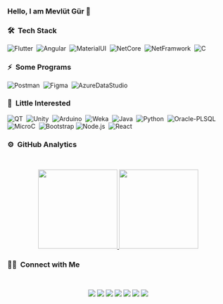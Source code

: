 ### Hello, I am Mevlüt Gür 👋

### 🛠 &nbsp;Tech Stack
![Flutter](https://img.shields.io/badge/-Flutter-blue?style=flat&logo=flutter)&nbsp;
![Angular](https://img.shields.io/badge/-Angular-red?style=flat&logo=angular)&nbsp;
![MaterialUI](https://img.shields.io/badge/-MaterialUI-orange?style=flat&logo=material-ui)&nbsp;
![NetCore](https://img.shields.io/badge/-NetCore-purple?style=flat&logo=c%20sharp)&nbsp;
![NetFramwork](https://img.shields.io/badge/-NetFramwork-turquoise?style=flat&logo=c%20sharp)&nbsp;
![C](https://img.shields.io/badge/-C%20Language-05122A?style=flat&logo=C&logoColor=A8B9CC)&nbsp;

### ⚡&nbsp; Some Programs
![Postman](https://img.shields.io/badge/-Postman-05122A?style=flat&logo=postman)&nbsp;
![Figma](https://img.shields.io/badge/-Figma-05122A?style=flat&logo=figma)&nbsp;
![AzureDataStudio](https://img.shields.io/badge/-AzureDataStudio-05122A?style=flat&logo=microsoft%20azure)&nbsp;

### 🌱&nbsp; Little Interested
![QT](https://img.shields.io/badge/-MicroC-05122A?style=flat&logo=qt)&nbsp;
![Unity](https://img.shields.io/badge/-Unity-05122A?style=flat&logo=unity)&nbsp;
![Arduino](https://img.shields.io/badge/-Arduino-05122A?style=flat&logo=arduino)&nbsp;
![Weka](https://img.shields.io/badge/-Weka-05122A?style=flat)&nbsp;
![Java](https://img.shields.io/badge/-Arduino-05122A?style=flat&logo=java)&nbsp;
![Python](https://img.shields.io/badge/-Python-05122A?style=flat&logo=python)&nbsp;
![Oracle-PLSQL](https://img.shields.io/badge/-OraclePLSQL-05122A?style=flat&logo=oracle)&nbsp;
![MicroC](https://img.shields.io/badge/-MicroC-05122A?style=flat&logo=c)&nbsp;
![Bootstrap](https://img.shields.io/badge/-Bootstrap-05122A?style=flat&logo=bootstrap&logoColor=563D7C)
![Node.js](https://img.shields.io/badge/-Node.js-05122A?style=flat&logo=node.js)&nbsp;
![React](https://img.shields.io/badge/-React-05122A?style=flat&logo=react)&nbsp;

### ⚙️ &nbsp;GitHub Analytics
<br>
<p align="center">
<a href="https://github.com/mwlt68">
  <img height="180em" src="https://github-readme-stats-eight-theta.vercel.app/api?username=mwlt68&show_icons=true&theme=algolia&include_all_commits=true&count_private=true"/>
  <img height="180em" src="https://github-readme-stats-eight-theta.vercel.app/api/top-langs/?username=mwlt68&layout=compact&langs_count=8&theme=algolia"/>
</a>
</p>

### 🤝🏻 &nbsp;Connect with Me
<br>
<p align="center">
<a href="mailto:mwltgr@gmail.com"><img src="https://img.shields.io/badge/-mwltgr@gmail.com-yellow?style=flat&logo=Gmail&logoColor=white"/></a>
<a href="https://www.youtube.com/channel/UCTa2P2f09Qwymtz4fIIJG8A"><img src="https://img.shields.io/badge/-YouTube-red?style=flat&logo=youtube&logoColor=white"/></a>
<a href="https://stackoverflow.com/users/12603069/mevl%c3%bct-g%c3%bcr"><img src="https://img.shields.io/badge/-StackOverflow-orange?style=flat&logo=Stack%20Overflow&logoColor=white"/></a>
<a href="https://www.hackerrank.com/mwltgr"><img src="https://img.shields.io/badge/-@mwltgr-green?style=flat&logo=HackerRank&logoColor=white"/></a>
<a href="https://mwltgr.medium.com/"><img src="https://img.shields.io/badge/-@mwltgr-black?style=flat&logo=medium&logoColor=white"/></a>
<a href="https://www.linkedin.com/in/mevl%C3%BCt-g%C3%BCr-560104170/"><img src="https://img.shields.io/badge/-Linkedin-blue?style=flat&logo=Linkedin&logoColor=white"/></a>
<a href="https://mwltgr.blogspot.com/"><img src="https://img.shields.io/badge/-PersenalBlog-turquoise?style=flat&logo=blogger&logoColor=white"/></a>
</p>

